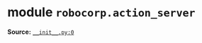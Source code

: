 <!-- markdownlint-disable -->

# module `robocorp.action_server`

**Source:** [`__init__.py:0`](https://github.com/robocorp/robocorp/tree/master/action_server/src/robocorp/action_server/__init__.py#L0)
